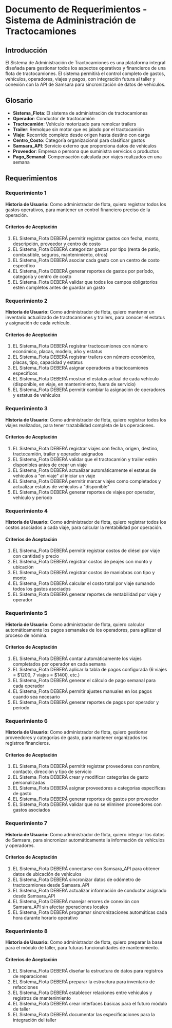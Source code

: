 # Documento de Requerimientos - Sistema de Administración de Tractocamiones

## Introducción

El Sistema de Administración de Tractocamiones es una plataforma integral diseñada para gestionar todos los aspectos operativos y financieros de una flota de tractocamiones. El sistema permitirá el control completo de gastos, vehículos, operadores, viajes y pagos, con integración futura al taller y conexión con la API de Samsara para sincronización de datos de vehículos.

## Glosario

- **Sistema_Flota**: El sistema de administración de tractocamiones
- **Operador**: Conductor de tractocamión
- **Tractocamión**: Vehículo motorizado para remolcar trailers
- **Trailer**: Remolque sin motor que es jalado por el tractocamión
- **Viaje**: Recorrido completo desde origen hasta destino con carga
- **Centro_Costo**: Categoría organizacional para clasificar gastos
- **Samsara_API**: Servicio externo que proporciona datos de vehículos
- **Proveedor**: Empresa o persona que suministra servicios o productos
- **Pago_Semanal**: Compensación calculada por viajes realizados en una semana

## Requerimientos

### Requerimiento 1

**Historia de Usuario:** Como administrador de flota, quiero registrar todos los gastos operativos, para mantener un control financiero preciso de la operación.

#### Criterios de Aceptación

1. EL Sistema_Flota DEBERÁ permitir registrar gastos con fecha, monto, descripción, proveedor y centro de costo
2. EL Sistema_Flota DEBERÁ categorizar gastos por tipo (renta de patio, combustible, seguros, mantenimiento, otros)
3. EL Sistema_Flota DEBERÁ asociar cada gasto con un centro de costo específico
4. EL Sistema_Flota DEBERÁ generar reportes de gastos por período, categoría y centro de costo
5. EL Sistema_Flota DEBERÁ validar que todos los campos obligatorios estén completos antes de guardar un gasto

### Requerimiento 2

**Historia de Usuario:** Como administrador de flota, quiero mantener un inventario actualizado de tractocamiones y trailers, para conocer el estatus y asignación de cada vehículo.

#### Criterios de Aceptación

1. EL Sistema_Flota DEBERÁ registrar tractocamiones con número económico, placas, modelo, año y estatus
2. EL Sistema_Flota DEBERÁ registrar trailers con número económico, placas, tipo, capacidad y estatus
3. EL Sistema_Flota DEBERÁ asignar operadores a tractocamiones específicos
4. EL Sistema_Flota DEBERÁ mostrar el estatus actual de cada vehículo (disponible, en viaje, en mantenimiento, fuera de servicio)
5. EL Sistema_Flota DEBERÁ permitir cambiar la asignación de operadores y estatus de vehículos

### Requerimiento 3

**Historia de Usuario:** Como administrador de flota, quiero registrar todos los viajes realizados, para tener trazabilidad completa de las operaciones.

#### Criterios de Aceptación

1. EL Sistema_Flota DEBERÁ registrar viajes con fecha, origen, destino, tractocamión, trailer y operador asignados
2. EL Sistema_Flota DEBERÁ validar que el tractocamión y trailer estén disponibles antes de crear un viaje
3. EL Sistema_Flota DEBERÁ actualizar automáticamente el estatus de vehículos a "en viaje" al iniciar un viaje
4. EL Sistema_Flota DEBERÁ permitir marcar viajes como completados y actualizar estatus de vehículos a "disponible"
5. EL Sistema_Flota DEBERÁ generar reportes de viajes por operador, vehículo y período

### Requerimiento 4

**Historia de Usuario:** Como administrador de flota, quiero registrar todos los costos asociados a cada viaje, para calcular la rentabilidad por operación.

#### Criterios de Aceptación

1. EL Sistema_Flota DEBERÁ permitir registrar costos de diésel por viaje con cantidad y precio
2. EL Sistema_Flota DEBERÁ registrar costos de peajes con monto y ubicación
3. EL Sistema_Flota DEBERÁ registrar costos de maniobras con tipo y monto
4. EL Sistema_Flota DEBERÁ calcular el costo total por viaje sumando todos los gastos asociados
5. EL Sistema_Flota DEBERÁ generar reportes de rentabilidad por viaje y operador

### Requerimiento 5

**Historia de Usuario:** Como administrador de flota, quiero calcular automáticamente los pagos semanales de los operadores, para agilizar el proceso de nómina.

#### Criterios de Aceptación

1. EL Sistema_Flota DEBERÁ contar automáticamente los viajes completados por operador en cada semana
2. EL Sistema_Flota DEBERÁ aplicar la tabla de pagos configurada (6 viajes = $1200, 7 viajes = $1400, etc.)
3. EL Sistema_Flota DEBERÁ generar el cálculo de pago semanal para cada operador
4. EL Sistema_Flota DEBERÁ permitir ajustes manuales en los pagos cuando sea necesario
5. EL Sistema_Flota DEBERÁ generar reportes de pagos por operador y período

### Requerimiento 6

**Historia de Usuario:** Como administrador de flota, quiero gestionar proveedores y categorías de gasto, para mantener organizados los registros financieros.

#### Criterios de Aceptación

1. EL Sistema_Flota DEBERÁ permitir registrar proveedores con nombre, contacto, dirección y tipo de servicio
2. EL Sistema_Flota DEBERÁ crear y modificar categorías de gasto personalizadas
3. EL Sistema_Flota DEBERÁ asignar proveedores a categorías específicas de gasto
4. EL Sistema_Flota DEBERÁ generar reportes de gastos por proveedor
5. EL Sistema_Flota DEBERÁ validar que no se eliminen proveedores con gastos asociados

### Requerimiento 7

**Historia de Usuario:** Como administrador de flota, quiero integrar los datos de Samsara, para sincronizar automáticamente la información de vehículos y operadores.

#### Criterios de Aceptación

1. EL Sistema_Flota DEBERÁ conectarse con Samsara_API para obtener datos de ubicación de vehículos
2. EL Sistema_Flota DEBERÁ sincronizar datos de odómetro de tractocamiones desde Samsara_API
3. EL Sistema_Flota DEBERÁ actualizar información de conductor asignado desde Samsara_API
4. EL Sistema_Flota DEBERÁ manejar errores de conexión con Samsara_API sin afectar operaciones locales
5. EL Sistema_Flota DEBERÁ programar sincronizaciones automáticas cada hora durante horario operativo

### Requerimiento 8

**Historia de Usuario:** Como administrador de flota, quiero preparar la base para el módulo de taller, para futuras funcionalidades de mantenimiento.

#### Criterios de Aceptación

1. EL Sistema_Flota DEBERÁ diseñar la estructura de datos para registros de reparaciones
2. EL Sistema_Flota DEBERÁ preparar la estructura para inventario de refacciones
3. EL Sistema_Flota DEBERÁ establecer relaciones entre vehículos y registros de mantenimiento
4. EL Sistema_Flota DEBERÁ crear interfaces básicas para el futuro módulo de taller
5. EL Sistema_Flota DEBERÁ documentar las especificaciones para la integración del taller